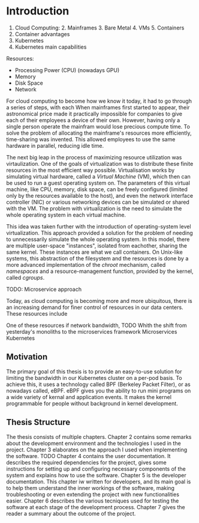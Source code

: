 # Introduction

1. Cloud Computing:
    2. Mainframes
    3. Bare Metal
    4. VMs
    5. Containers
6. Container advantages
7. Kubernetes
8. Kubernetes main capabilities

Resources:

- Processing Power (CPU) (nowadays GPU)
- Memory
- Disk Space
- Network

For cloud computing to become how we know it today, it had to go through a series of steps, with each 
When mainframes first started to appear, their astronomical price made it practically impossible for companies to give each of their employees a device of their own.
However, having only a single person operate the mainfram would lose precious compute time.
To solve the problem of allocating the mainframe's resources more efficiently, time-sharing was invented.
This allowed employees to use the same hardware in parallel, reducing idle time.

The next big leap in the process of maximizing resource utilization was virtaulization.
One of the goals of virtualization was to distribute these finite resources in the most efficient way possible.
Virtualisation works by simulating virtual hardware, called a *Virtual Machine* (VM), which then can be used to run a guest operating system on.
The parameters of this virtual machine, like CPU, memory, disk space, can be freely configured (limited only by the resources available to the host), and even the network interface controller (NIC) or various networking devices can be simulated or shared with the VM.
The problem with virtualization is the need to simulate the whole operating system in each virtual machine.

This idea was taken further with the introduction of operating-system level virtualization.
This approach provided a solution for the problem of needing to unnecessarily simulate the whole operating system.
In this model, there are multiple user-space "instances", isolated from eachother, sharing the same kernel.
These instances are what we call containers.
On Unix-like systems, this abstraction of the filesystem and the resources is done by a more advanced implementation of the *chroot* mechanism, called *namespaces* and a resource-management function, provided by the kernel, called *cgroups*.

TODO: Microservice approach

Today, as cloud computing is becoming more and more ubiquitous, there is an increasing demand for finer control of resources in our data centers.
These resources include 

One of these resources if network bandwidth, TODO
Whith the shift from yesterday's monoliths to the microservices framework
Microservices
Kubernetes

## Motivation

The primary goal of this thesis is to provide an easy-to-use solution for limiting the bandwidth in our Kubernetes cluster on a per-pod basis.
To achieve this, it uses a technology called BPF (Berkeley Packet Filter), or as nowadays called, eBPF.
eBPF gives you the ability to run mini programs on a wide variety of kernal and application events. 
It makes the kernel programmable for people without background in kernel development.

## Thesis Structure

The thesis consists of multiple chapters.
Chapter 2 contains some remarks about the development environment and the technologies I used in the project.
Chapter 3 elaborates on the approach I used when implementing the software.
TODO
Chapter 4 contains the user documentation.
It describes the required dependencies for the project, gives some instructions for setting up and configuring necessary components of the system and explains how to use the software.
Chapter 5 is the developer documentation.
This chapter iw written for developers, and its main goal is to help them understand the inner workings of the software, making troubleshooting or even extending the project with new functionalities easier.
Chapter 6 describes the various tecniques used for testing the software at each stage of the development process.
Chapter 7 gives the reader a summary about the outcome of the project.
